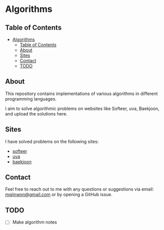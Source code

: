 # Algorithms

## Table of Contents

-   [Algorithms](#algorithms)
    -   [Table of Contents](#table-of-contents)
    -   [About](#about)
    -   [Sites](#sites)
    -   [Contact](#contact)
    -   [TODO](#todo)

## About

This repository contains implementations of various algorithms in different programming languages.

I aim to solve algorithmic problems on websites like Softeer, uva, Baekjoon, and upload the solutions here.

## Sites

I have solved problems on the following sites:

-   [softeer](/softeer)
-   [uva](/uva)
-   [baekjoon](/backjoon)

## Contact

Feel free to reach out to me with any questions or suggestions via email: [mqjinwon@gmail.com](mailto:mqjinwon@gmail.com) or by opening a GitHub issue.

## TODO

-   [ ] Make algorithm notes

